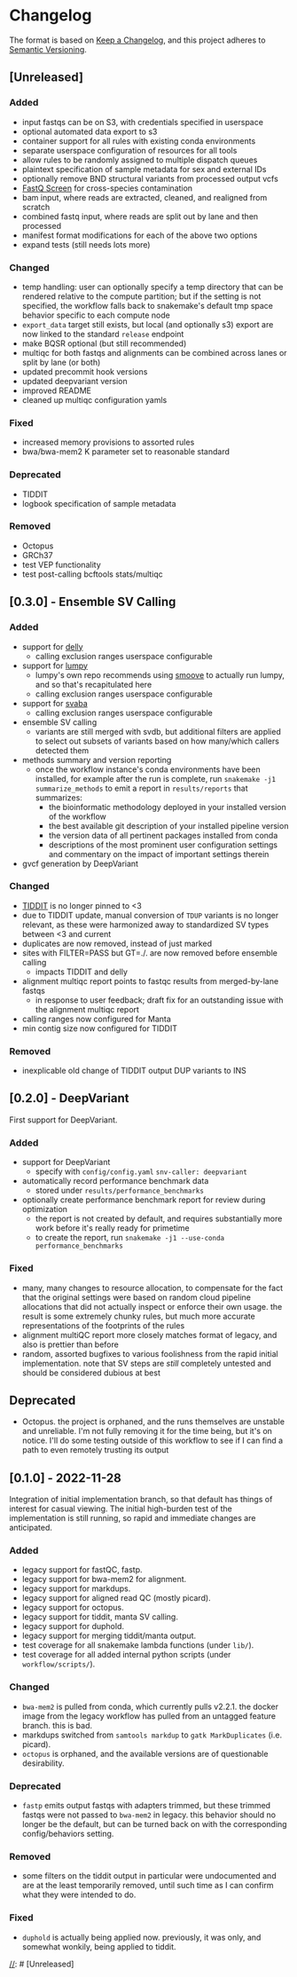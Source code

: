# Changelog

The format is based on [Keep a Changelog](https://keepachangelog.com/en/1.0.0/),
and this project adheres to [Semantic Versioning](https://semver.org/spec/v2.0.0.html).

## [Unreleased]

### Added
- input fastqs can be on S3, with credentials specified in userspace
- optional automated data export to s3
- container support for all rules with existing conda environments
- separate userspace configuration of resources for all tools
- allow rules to be randomly assigned to multiple dispatch queues
- plaintext specification of sample metadata for sex and external IDs
- optionally remove BND structural variants from processed output vcfs
- [FastQ Screen](https://www.bioinformatics.babraham.ac.uk/projects/fastq_screen/) for cross-species contamination
- bam input, where reads are extracted, cleaned, and realigned from scratch
- combined fastq input, where reads are split out by lane and then processed
- manifest format modifications for each of the above two options
- expand tests (still needs lots more)

### Changed
- temp handling: user can optionally specify a temp directory that can be rendered relative to the compute partition;
  but if the setting is not specified, the workflow falls back to snakemake's default tmp space behavior specific
  to each compute node
- `export_data` target still exists, but local (and optionally s3) export are now linked
  to the standard `release` endpoint
- make BQSR optional (but still recommended)
- multiqc for both fastqs and alignments can be combined across lanes or split by lane (or both)
- updated precommit hook versions
- updated deepvariant version
- improved README
- cleaned up multiqc configuration yamls

### Fixed
- increased memory provisions to assorted rules
- bwa/bwa-mem2 K parameter set to reasonable standard

### Deprecated
- TIDDIT
- logbook specification of sample metadata

### Removed
- Octopus
- GRCh37
- test VEP functionality
- test post-calling bcftools stats/multiqc

## [0.3.0] - Ensemble SV Calling

### Added

- support for [delly](https://github.com/dellytools/delly)
  - calling exclusion ranges userspace configurable
- support for [lumpy](https://github.com/arq5x/lumpy-sv)
  - lumpy's own repo recommends using [smoove](https://github.com/brentp/smoove) to actually run lumpy, and so that's recapitulated here
  - calling exclusion ranges userspace configurable
- support for [svaba](https://github.com/walaj/svaba)
  - calling exclusion ranges userspace configurable
- ensemble SV calling
  - variants are still merged with svdb, but additional filters are applied to select out subsets of variants based on how many/which callers detected them
- methods summary and version reporting
  - once the workflow instance's conda environments have been installed, for example after the run is complete, run `snakemake -j1 summarize_methods`
    to emit a report in `results/reports` that summarizes:
	- the bioinformatic methodology deployed in your installed version of the workflow
	- the best available git description of your installed pipeline version
	- the version data of all pertinent packages installed from conda
	- descriptions of the most prominent user configuration settings and commentary on the impact of important settings therein
- gvcf generation by DeepVariant

### Changed

- [TIDDIT](https://github.com/SciLifeLab/TIDDIT) is no longer pinned to <3
- due to TIDDIT update, manual conversion of `TDUP` variants is no longer relevant,
  as these were harmonized away to standardized SV types between <3 and current
- duplicates are now removed, instead of just marked
- sites with FILTER=PASS but GT=./. are now removed before ensemble calling
  - impacts TIDDIT and delly
- alignment multiqc report points to fastqc results from merged-by-lane fastqs
  - in response to user feedback; draft fix for an outstanding issue with the alignment multiqc report
- calling ranges now configured for Manta
- min contig size now configured for TIDDIT

### Removed

- inexplicable old change of TIDDIT output DUP variants to INS

## [0.2.0] - DeepVariant

First support for DeepVariant.

### Added

- support for DeepVariant
  - specify with `config/config.yaml` `snv-caller: deepvariant`
- automatically record performance benchmark data
  - stored under `results/performance_benchmarks`
- optionally create performance benchmark report for review during optimization
  - the report is not created by default, and requires substantially more work
    before it's really ready for primetime
  - to create the report, run `snakemake -j1 --use-conda performance_benchmarks`

### Fixed

- many, many changes to resource allocation, to compensate for the fact that the original
  settings were based on random cloud pipeline allocations that did not actually inspect or
  enforce their own usage. the result is some extremely chunky rules, but much more accurate
  representations of the footprints of the rules
- alignment multiQC report more closely matches format of legacy, and also is prettier than before
- random, assorted bugfixes to various foolishness from the rapid initial implementation. note
  that SV steps are _still_ completely untested and should be considered dubious at best

## Deprecated

- Octopus. the project is orphaned, and the runs themselves are unstable and unreliable. I'm
  not fully removing it for the time being,
  but it's on notice. I'll do some testing outside of this workflow
  to see if I can find a path to even remotely trusting its output

## [0.1.0] - 2022-11-28

Integration of initial implementation branch, so that default has things of interest for casual viewing.
The initial high-burden test of the implementation is still running, so rapid and immediate changes
are anticipated.

### Added

- legacy support for fastQC, fastp.
- legacy support for bwa-mem2 for alignment.
- legacy support for markdups.
- legacy support for aligned read QC (mostly picard).
- legacy support for octopus.
- legacy support for tiddit, manta SV calling.
- legacy support for duphold.
- legacy support for merging tiddit/manta output.
- test coverage for all snakemake lambda functions (under `lib/`).
- test coverage for all added internal python scripts (under `workflow/scripts/`).

### Changed

- `bwa-mem2` is pulled from conda, which currently pulls v2.2.1. the docker image
  from the legacy workflow has pulled from an untagged feature branch. this is bad.
- markdups switched from `samtools markdup` to `gatk MarkDuplicates` (i.e. picard).
- `octopus` is orphaned, and the available versions are of questionable desirability.




### Deprecated

- `fastp` emits output fastqs with adapters trimmed, but these trimmed fastqs were not passed to `bwa-mem2` in legacy.
  this behavior should no longer be the default, but can be turned back on with the corresponding config/behaviors setting.

### Removed

- some filters on the tiddit output in particular were undocumented and are at the least temporarily removed,
  until such time as I can confirm what they were intended to do.

### Fixed

- `duphold` is actually being applied now. previously, it was only, and somewhat wonkily,
  being applied to tiddit.


[//]: # [Unreleased]

[//]: # (- Added)
[//]: # (- Changed)
[//]: # (- Deprecated)
[//]: # (- Removed)
[//]: # (- Fixed)
[//]: # (- Security)
